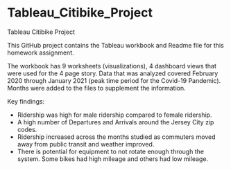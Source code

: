 # Tableau_Citibike_Project
Tableau Citibike Project

This GitHub project contains the Tableau workbook and Readme file for this homework assignment.

The workbook has 9 worksheets (visualizations), 4 dashboard views that were used for the 4 page story.
Data that was analyzed covered February 2020 through January 2021 (peak time period for the Covid-19 Pandemic). Months were added to the files to supplement the information. 

Key findings:
- Ridership was high for male ridership compared to female ridership.   
- A high number of Departures and Arrivals around the Jersey City zip codes.
- Ridership increased across the months studied as commuters moved away from public transit and weather improved.
- There is potential for equipment to not rotate enough through the system.  Some bikes had high mileage and others had low mileage. 

